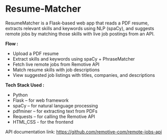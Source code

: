 # Resume-Matcher
ResumeMatcher is a Flask-based web app that reads a PDF resume, extracts relevant skills and keywords using NLP (spaCy), and suggests remote jobs by matching those skills with live job postings from an API.

**Flow :**
- Upload a PDF resume
- Extract skills and keywords using spaCy + PhraseMatcher
- Fetch live remote jobs from Remotive API
- Match resume skills with job descriptions
- View suggested job listings with titles, companies, and descriptions

**Tech Stack Used :**
- Python
- Flask – for web framework
- spaCy – for natural language processing
- pdfminer – for extracting text from PDFs
- Requests – for calling the Remotive API
- HTML,CSS - for the frontend

API documentation link: https://github.com/remotive-com/remote-jobs-api 
